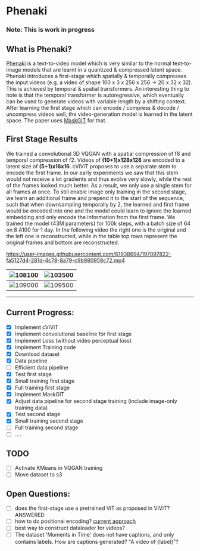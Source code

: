 # Phenaki
### Note: This is work in progress
## What is Phenaki?
[Phenaki](https://openreview.net/pdf?id=vOEXS39nOF) is a text-to-video model which is very similar to the normal text-to-image models that are learnt in a quantized & compressed latent space. Phenaki introduces a first-stage which spatially & temporally compresses the input videos (e.g. a video of shape 100 x 3 x 256 x 256 -> 20 x 32 x 32). This is achieved by temporal & spatial transformers. An interesting thing to note is that the temporal transformer is autoregressive, which eventually can be used to generate videos with variable length by a shifting context. After learning the first stage which can encode / compress & decode / uncompress videos well, the video-generation model is learned in the latent space. The paper uses [MaskGIT](https://arxiv.org/pdf/2202.04200) for that.

## First Stage Results
We trained a convolutional 3D VQGAN with a spatial compression of f8 and temporal compression of f2. Videos of **(10+1)x128x128** are encoded to a latent size of **(5+1)x16x16**. cViViT proposes to use a separate stem to encode the first frame. In our early experiments we saw that this stem would not receive a lot gradients and thus evolve very slowly, while the rest of the frames looked much better. As a result, we only use a single stem for all frames at once. To still enable image only training in the second stage, we learn an additional frame and prepend it to the start of the sequence, such that when downsampling temporally by 2, the learned and first frame would be encoded into one and the model could learn to ignore the learned embedding and only encode the information from the first frame. We trained the model (43M parameters) for 100k steps, with a batch size of 64 on 8 A100 for 1 day. In the following video the right one is the original and the left one is reconstructed, while in the table top rows represent the original frames and bottom are reconstructed.

https://user-images.githubusercontent.com/61938694/197097822-fa5127d4-281d-4c78-8a79-c9b980959c72.mp4

![108100](https://user-images.githubusercontent.com/61938694/197315310-169e981f-eb43-4f0d-ba9b-a069146f2585.jpg)|![103500](https://user-images.githubusercontent.com/61938694/197315356-56c53f28-1e14-405f-aaa2-61eecd6ac8fc.jpg)
:-------------------------:|:-------------------------:
![109000](https://user-images.githubusercontent.com/61938694/197315281-8bb5918b-b382-47a2-9e8f-52026230f63b.jpg)  |  ![109500](https://user-images.githubusercontent.com/61938694/197315259-aff9015c-13ec-41c1-b5b2-c58c810d3aba.jpg)


<hr>


## Current Progress:
- [x] Implement cViViT
- [x] Implement convolutional baseline for first stage
- [x] Implement Loss (without video perceptual loss)
- [x] Implement Training code
- [x] Download dataset
- [x] Data pipeline
- [ ] Efficient data pipeline
- [x] Test first stage
- [x] Small training first stage
- [X] Full training first stage
- [X] Implement MaskGIT
- [X] Adjust data pipeline for second stage training (include image-only training data)
- [X] Test second stage
- [X] Small training second stage
- [ ] Full training second stage
- [ ] ....

## TODO
- [ ] Activate KMeans in VQGAN training
- [ ] Move dataset to s3

## Open Questions:
- [ ] does the first-stage use a pretrained ViT as proposed in ViViT?
    ANSWERED
- [ ] how to do positional encoding? [current approach](https://github.com/LAION-AI/phenaki/blob/main/vivq.py#L41)
- [ ] best way to construct dataloader for videos?
- [ ] The dataset 'Moments in Time' does not have captions, and only contains labels. How are captions generated? "A video of {label}"?

